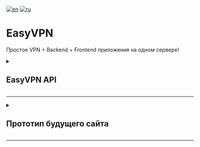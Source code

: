 [![en](https://img.shields.io/badge/lang-English%20%F0%9F%87%AC%F0%9F%87%A7-white)](README-EN.md)
[![ru](https://img.shields.io/badge/%D1%8F%D0%B7%D1%8B%D0%BA-%D0%A0%D1%83%D1%81%D1%81%D0%BA%D0%B8%D0%B9%20%F0%9F%87%B7%F0%9F%87%BA-white)](README.md)

# EasyVPN
Простое VPN + Backend + Frontend приложения на одном сервере!


<details>
	<summary><h2>EasyVPN API</h2></summary>

### Авторизация

##### Запрос регистрации

```http
POST {{host}}/auth/register
Content-Type: application/json
{
    "firstName": "Freak",
    "lastName": "Fister",
    "login": "F1st3K",
    "password": "fisty123"
}
```

##### Ответ регистрации

```http
200 OK
```
```http
{
    "id":"88755e3c-e106-4283-bf93-17965b1a"
    "firstName": "Freak",
    "lastName": "Fister",
    "login": "F1st3K",
    "token":"56be52...e3c7743d"
}
```

##### Запрос входа

```http
POST {{host}}/auth/login
Content-Type: application/json

{
    "login": "F1st3K",
    "password": "fisty123"
}
```

##### Ответ входа

```http
200 OK
```
```http
{
    "id":"88755e3c-e106-4283-bf93-17965b1a"
    "firstName": "Freak",
    "lastName": "Fister",
    "login": "F1st3K",
    "token":"56be52...e3c7743d"
}
```

</details>

---

<details>
	<summary><h2>Прототип будущего сайта</h2></summary>


### Главная страница
![Главная страница](img/prototype/main.jpg)

### Страница авторизации
![Страница авторизации](img/prototype/sign_in.jpg)

### Страница регистрации
![Страница регистрации](img/prototype/sign_up.jpg)

### Профиль обычного пользователя
![Профиль обычного пользователя](img/prototype/user_profile.jpg)

### Профиль администратора
![Профиль администратора](img/prototype/admin_profile.jpg)

### Страница заявок на подключение
![Страница заявок на подключение](img/prototype/connection_tickets.jpg)

### Страница заявок потдержки
![Страница заявок потдержки](img/prototype/support_tickets.jpg)

### Страница администрирования пользователей
![Страница администрирования пользователей](img/prototype/administrate_users.jpg)

</details>

-----------------------------------------------------